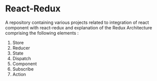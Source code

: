 # React-Redux
A repository containing various projects related to integration of react component with react-redux and explanation of the Redux Architecture comprising the following
elements :

1. Store
2. Reducer
3. State
4. Dispatch
5. Component
6. Subscribe
7. Action
